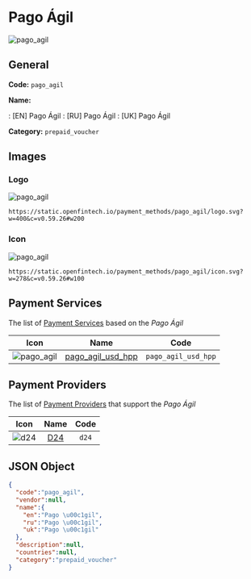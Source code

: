 
# Pago Ágil 
![pago_agil](https://static.openfintech.io/payment_methods/pago_agil/logo.svg?w=400&c=v0.59.26#w200)  

## General 
**Code:** `pago_agil` 
 
**Name:** 
 
:	[EN] Pago Ágil 
:	[RU] Pago Ágil 
:	[UK] Pago Ágil 
 
**Category:** `prepaid_voucher` 
 

## Images 

### Logo 
![pago_agil](https://static.openfintech.io/payment_methods/pago_agil/logo.svg?w=400&c=v0.59.26#w200)  

```
https://static.openfintech.io/payment_methods/pago_agil/logo.svg?w=400&c=v0.59.26#w200
```  

### Icon 
![pago_agil](https://static.openfintech.io/payment_methods/pago_agil/icon.svg?w=278&c=v0.59.26#w100)  

```
https://static.openfintech.io/payment_methods/pago_agil/icon.svg?w=278&c=v0.59.26#w100
```  

## Payment Services 
 
The list of [Payment Services](/payment-services/) based on the _Pago Ágil_ 

|Icon|Name|Code| 
|:---:|:---:|:---:| 
|![pago_agil](https://static.openfintech.io/payment_methods/pago_agil/icon.svg?w=278&c=v0.59.26#w100) |[pago_agil_usd_hpp](/payment-services/pago_agil_usd_hpp/)|`pago_agil_usd_hpp`| 
 

## Payment Providers 
 
The list of [Payment Providers](/payment-providers/) that support the _Pago Ágil_ 

|Icon|Name|Code| 
|:---:|:---:|:---:| 
|![d24](https://static.openfintech.io/payment_providers/d24/icon.svg?w=278&c=v0.59.26#w100) |[D24](/payment-providers/d24/)|`d24`| 
 

## JSON Object 

```json
{
  "code":"pago_agil",
  "vendor":null,
  "name":{
    "en":"Pago \u00c1gil",
    "ru":"Pago \u00c1gil",
    "uk":"Pago \u00c1gil"
  },
  "description":null,
  "countries":null,
  "category":"prepaid_voucher"
}
```  
